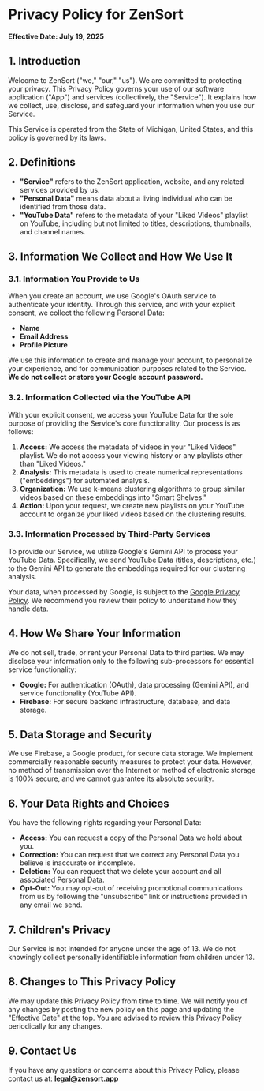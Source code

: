 
# Privacy Policy for ZenSort

**Effective Date: July 19, 2025**

## 1. Introduction

Welcome to ZenSort ("we," "our," "us"). We are committed to protecting your privacy. This Privacy Policy governs your use of our software application ("App") and services (collectively, the "Service"). It explains how we collect, use, disclose, and safeguard your information when you use our Service.

This Service is operated from the State of Michigan, United States, and this policy is governed by its laws.

## 2. Definitions

- **"Service"** refers to the ZenSort application, website, and any related services provided by us.
- **"Personal Data"** means data about a living individual who can be identified from those data.
- **"YouTube Data"** refers to the metadata of your "Liked Videos" playlist on YouTube, including but not limited to titles, descriptions, thumbnails, and channel names.

## 3. Information We Collect and How We Use It

### 3.1. Information You Provide to Us

When you create an account, we use Google's OAuth service to authenticate your identity. Through this service, and with your explicit consent, we collect the following Personal Data:

- **Name**
- **Email Address**
- **Profile Picture**

We use this information to create and manage your account, to personalize your experience, and for communication purposes related to the Service. **We do not collect or store your Google account password.**

### 3.2. Information Collected via the YouTube API

With your explicit consent, we access your YouTube Data for the sole purpose of providing the Service's core functionality. Our process is as follows:

1. **Access:** We access the metadata of videos in your "Liked Videos" playlist. We do not access your viewing history or any playlists other than "Liked Videos."
2. **Analysis:** This metadata is used to create numerical representations ("embeddings") for automated analysis.
3. **Organization:** We use k-means clustering algorithms to group similar videos based on these embeddings into "Smart Shelves."
4. **Action:** Upon your request, we create new playlists on your YouTube account to organize your liked videos based on the clustering results.

### 3.3. Information Processed by Third-Party Services

To provide our Service, we utilize Google's Gemini API to process your YouTube Data. Specifically, we send YouTube Data (titles, descriptions, etc.) to the Gemini API to generate the embeddings required for our clustering analysis.

Your data, when processed by Google, is subject to the [Google Privacy Policy](https://policies.google.com/privacy). We recommend you review their policy to understand how they handle data.

## 4. How We Share Your Information

We do not sell, trade, or rent your Personal Data to third parties. We may disclose your information only to the following sub-processors for essential service functionality:

- **Google:** For authentication (OAuth), data processing (Gemini API), and service functionality (YouTube API).
- **Firebase:** For secure backend infrastructure, database, and data storage.

## 5. Data Storage and Security

We use Firebase, a Google product, for secure data storage. We implement commercially reasonable security measures to protect your data. However, no method of transmission over the Internet or method of electronic storage is 100% secure, and we cannot guarantee its absolute security.

## 6. Your Data Rights and Choices

You have the following rights regarding your Personal Data:

- **Access:** You can request a copy of the Personal Data we hold about you.
- **Correction:** You can request that we correct any Personal Data you believe is inaccurate or incomplete.
- **Deletion:** You can request that we delete your account and all associated Personal Data.
- **Opt-Out:** You may opt-out of receiving promotional communications from us by following the "unsubscribe" link or instructions provided in any email we send.

## 7. Children's Privacy

Our Service is not intended for anyone under the age of 13. We do not knowingly collect personally identifiable information from children under 13.

## 8. Changes to This Privacy Policy

We may update this Privacy Policy from time to time. We will notify you of any changes by posting the new policy on this page and updating the "Effective Date" at the top. You are advised to review this Privacy Policy periodically for any changes.

## 9. Contact Us

If you have any questions or concerns about this Privacy Policy, please contact us at: **<legal@zensort.app>**
